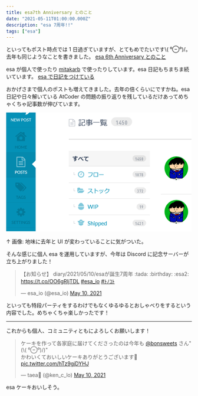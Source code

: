 ```yaml
---
title: esa7th Anniversary とのこと
date: "2021-05-11T01:00:00.000Z"
description: "esa 7周年!!"
tags: ["esa"]
---
```


といってもポスト時点では 1 日過ぎていますが、とてもめでたいです\\( ⁰⊖⁰)/。
去年も同じようなことを書きました。 [esa 6th Anniversary とのこと](https://yutagoto.github.io/blog/20200511-esa-6th-anniversary-%E3%81%A8%E3%81%AE%E3%81%93%E3%81%A8/)

esa が個人で使ったり [mitakarb](https://mitakarb.doorkeeper.jp/) で使ったりしています。esa 日記もちまちま続いています。 [esa で日記をつけている](https://yutagoto.github.io/blog/20190514-esa%E3%81%A7%E6%97%A5%E8%A8%98%E3%82%92%E3%81%A4%E3%81%91%E3%81%A6%E3%81%84%E3%82%8B/)

おかげさまで個人のポストも増えてきました。去年の倍くらいにですかね。esa 日記や日々解いている AtCoder の問題の振り返りを残しているだけあってめちゃくちゃ記事数が伸びています。

![esa7th](./esa7th.png)

↑ 画像: 地味に去年と UI が変わっていることに気がついた。

そんな感じに個人 esa を運用していますが、今年は Discord に記念サーバーが立ち上がりました！

<blockquote class="twitter-tweet"><p lang="ja" dir="ltr">【お知らせ】 diary/2021/05/10/esaが誕生7周年 :tada: :birthday: :esa2: <a href="https://t.co/OO6gRljTDL">https://t.co/OO6gRljTDL</a> <a href="https://twitter.com/hashtag/esa_io?src=hash&amp;ref_src=twsrc%5Etfw">#esa_io</a> <a href="https://twitter.com/hashtag/%EF%BE%84%EF%BE%89%EF%BD%BA%EF%BE%84?src=hash&amp;ref_src=twsrc%5Etfw">#ﾄﾉｺﾄ</a></p>&mdash; esa_io (@esa_io) <a href="https://twitter.com/esa_io/status/1391623368017776643?ref_src=twsrc%5Etfw">May 10, 2021</a></blockquote>

といっても特段パーティをするわけでもなくゆるゆるとおしゃべりをするという内容でした。めちゃくちゃ楽しかったです！

---

これからも個人、コミュニティともによろしくお願いします！

<blockquote class="twitter-tweet" data-conversation="none"><p lang="ja" dir="ltr">ケーキを作って各家庭に届けてくださったのは今年も <a href="https://twitter.com/bonsweets?ref_src=twsrc%5Etfw">@bonsweets</a> さん&quot;(\( ⁰⊖⁰)/)&quot;<br>かわいくておいしいケーキありがとうございます🎂 <a href="https://t.co/hTz9gjDYHJ">pic.twitter.com/hTz9gjDYHJ</a></p>&mdash; taea🐶 (@ken_c_lo) <a href="https://twitter.com/ken_c_lo/status/1391648347212050434?ref_src=twsrc%5Etfw">May 10, 2021</a></blockquote>

esa ケーキおいしそう。
